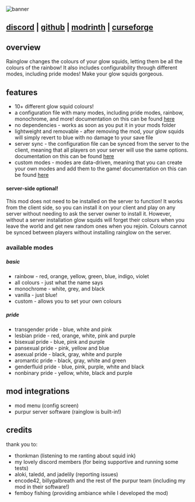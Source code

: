 ![banner](https://user-images.githubusercontent.com/66223394/192178022-ec50749c-0dc2-4250-80c5-f9f2251da38e.png)

## [discord](https://discord.gg/TN9gaXJ6E8) | [github](https://github.com/ix0rai/rainglow) | [modrinth](https://modrinth.com/mod/rainglow) | [curseforge](https://www.curseforge.com/minecraft/mc-mods/rainglow)

## overview
Rainglow changes the colours of your glow squids, letting them be all the colours of the rainbow!
It also includes configurability through different modes, including pride modes! Make your glow squids gorgeous.

## features
- 10+ different glow squid colours!
- a configuration file with many modes, including pride modes, rainbow, monochrome, and more! documentation on this can be found [here](https://github.com/ix0rai/rainglow/wiki/config)
- no dependencies - works as soon as you put it in your mods folder
- lightweight and removable - after removing the mod, your glow squids will simply revert to blue with no damage to your save file
- server sync - the configuration file can be synced from the server to the client, meaning that all players on your server will use the same options. documentation on this can be found [here](https://github.com/ix0rai/rainglow/wiki/server-sync)
- custom modes - modes are data-driven, meaning that you can create your own modes and add them to the game! documentation on this can be found [here](https://github.com/ix0rai/rainglow/wiki/creating-custom-modes)

#### server-side optional!
This mod does not need to be installed on the server to function!
It works from the client side, so you can install it on your client and play on any server without needing to ask the server owner to install it.
However, without a server installation glow squids will forget their colours when you leave the world and get new random ones when you rejoin.
Colours cannot be synced between players without installing rainglow on the server.

### available modes
##### basic
- rainbow - red, orange, yellow, green, blue, indigo, violet
- all colours - just what the name says
- monochrome - white, grey, and black
- vanilla - just blue!
- custom - allows you to set your own colours
##### pride
- transgender pride - blue, white and pink
- lesbian pride - red, orange, white, pink and purple
- bisexual pride - blue, pink and purple
- pansexual pride - pink, yellow and blue
- asexual pride - black, gray, white and purple
- aromantic pride - black, gray, white and green
- genderfluid pride - blue, pink, purple, white and black
- nonbinary pride - yellow, white, black and purple

## mod integrations
- mod menu (config screen)
- purpur server software (rainglow is built-in!)

## credits
thank you to:
- thonkman (listening to me ranting about squid ink)
- my lovely discord members (for being supportive and running some tests)
- aloki, taledd, and jadelily (reporting issues)
- encode42, billygalbreath and the rest of the purpur team (including my mod in their software!)
- femboy fishing (providing ambiance while I developed the mod)